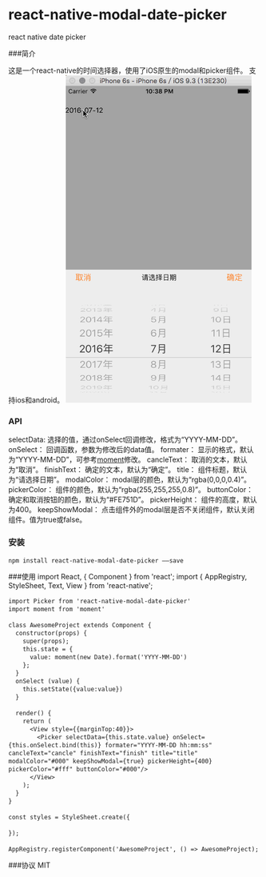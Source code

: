 # react-native-modal-date-picker
react native date picker 

###简介
 
 这是一个react-native的时间选择器，使用了iOS原生的modal和picker组件。
 支持ios和android。
![](./pic/datepicker-ios.gif) 

### API
selectData: 选择的值，通过onSelect回调修改，格式为“YYYY-MM-DD”。
onSelect： 回调函数，参数为修改后的data值。
formater： 显示的格式，默认为“YYYY-MM-DD”，可参考[moment](http://momentjs.com/)修改。
cancleText： 取消的文本，默认为“取消”。
finishText： 确定的文本，默认为“确定”。
title： 组件标题，默认为“请选择日期”。
modalColor： modal层的颜色，默认为“rgba(0,0,0,0.4)”。
pickerColor： 组件的颜色，默认为“rgba(255,255,255,0.8)”。
buttonColor： 确定和取消按钮的颜色，默认为“#FE751D”。
pickerHeight： 组件的高度，默认为400。
keepShowModal： 点击组件外的modal层是否不关闭组件，默认关闭组件。值为true或false。

### 安装
    npm install react-native-modal-date-picker ——save
    
###使用
	import React, { Component } from 'react';
	import {
	  AppRegistry,
	  StyleSheet,
	  Text,
	  View
	} from 'react-native';
	
	import Picker from 'react-native-modal-date-picker'
	import moment from 'moment'
	
	class AwesomeProject extends Component {
	  constructor(props) {
	    super(props);
	    this.state = {
	      value: moment(new Date).format('YYYY-MM-DD')
	    };
	  }
	  onSelect (value) {
	    this.setState({value:value})   
	  }
	
	  render() {
	    return (
	      <View style={{marginTop:40}}>
	        <Picker selectData={this.state.value} onSelect={this.onSelect.bind(this)} formater="YYYY-MM-DD hh:mm:ss" cancleText="cancle" finishText="finish" title="title" modalColor="#000" keepShowModal={true} pickerHeight={400} pickerColor="#fff" buttonColor="#000"/>
	      </View>
	    );
	  }
	}
	
	const styles = StyleSheet.create({
	  
	});
	
	AppRegistry.registerComponent('AwesomeProject', () => AwesomeProject);

###协议
MIT
